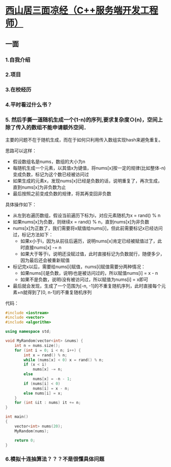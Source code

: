 # [西山居三面凉经（C++服务端开发工程师）](https://www.nowcoder.com/discuss/186639 )

## 一面

### 1.自我介绍

### 2.项目

### 3.在校经历

### 4.平时看过什么书？

### 5. 然后手撕一道随机生成一个(1-n)的序列,要求复杂度Ｏ(n)，空间上除了传入的数组不能申请额外空间． 

主要的问题不在于随机生成，而在于如何只利用传入数组实现hash来避免重复。

思路可以这样：

- 假设数组名是nums，数组的大小为n
- 每随机生成一个元素，以其值x为键值，将nums[x]按一定的规律(比如整体-n)变成负数，标记为这个数已经被访问过
- 如果生成的元素x，发现nums[x]已经是负数的话，说明重复了，再次生成，直到nums[x]为非负数为止
- 最后按照之前变成负数的规律，将其再变回非负数

具体操作如下：

- 从左到右遍历数组，假设当前遍历下标为i，对应元素随机为x = rand() % n
- 如果nums[x]为负数，则继续x = rand() % n，直到nums[x]为非负数
- nums[x]为正数了，我们需要将x赋值给nums[i]，但此前需要标记x已经访问过，标记方法如下：
  - 如果x小于i，因为从前往后遍历，说明nums[x]肯定已经被赋值过了，此时直接nums[x] -= n
  - 如果大于等于i，说明还没赋过值，此时直接标记为负数就行，随便多少，因为最后还会被重新赋值
- 标记完x以后，需要给nums[i]赋值，nums[i]赋值需要分两种情况：
  - 如果nums[i]是负数，说明i也是被访问过的，所以赋值nums[i] = x - n
  - 如果不是负数，说明i没有被访问过，所以赋值为nums[i] = x即可
- 最后就会发现，生成了一个范围为[-n, -1]的不重复随机序列，此时直接每个元素+n就得到了[0, n-1]的不重复随机序列

代码：

```cpp
#include <iostream>
#include <vector>
#include <algorithm>

using namespace std;

void MyRandom(vector<int> &nums) {
    int n = nums.size();
    for (int i = 0; i < n; i++) {
        int x = rand() % n;
        while (nums[x] < 0) x = rand() % n;
        if (x < i)
            nums[x] -= n;
        else
            nums[x] = -n - 1;
        if (nums[i] < 0)
            nums[i] = x - n;
        else nums[i] = x;
    }
    for (int &it : nums) it += n;
}

int main()
{
    vector<int> nums(20);
    MyRandom(nums);

    return 0;
}
```

### 6.模拟十连抽算法？？？不是很懂具体问题

